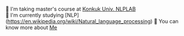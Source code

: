 🌱 I'm taking master's course at [Konkuk Univ. NLPLAB](http://nlp.konkuk.ac.kr/)       
🌟 I'm currently studying [NLP] (https://en.wikipedia.org/wiki/Natural_language_processing)
📃 You can know more about [Me](https://10kH.github.io)     

